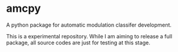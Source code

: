 # amcpy
A python package for automatic modulation classifer development.

This is a experimental repository. While I am aiming to release a full package, all source codes are just for testing at this stage.

